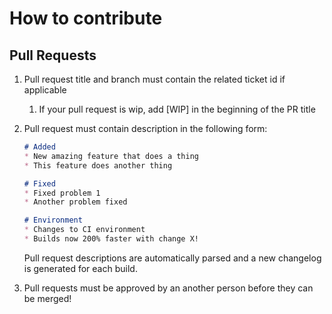 # How to contribute

## Pull Requests
1. Pull request title and branch must contain the related ticket id if applicable
    1. If your pull request is wip, add [WIP] in the beginning of the PR title
1. Pull request must contain description in the following form:
   ```md
   # Added
   * New amazing feature that does a thing
   * This feature does another thing
   
   # Fixed
   * Fixed problem 1
   * Another problem fixed
   
   # Environment
   * Changes to CI environment
   * Builds now 200% faster with change X!
   ```
   Pull request descriptions are automatically parsed and a new changelog is generated for each build.
   
1. Pull requests must be approved by an another person before they can be merged!
